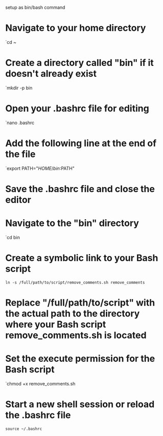 setup as bin/bash command


# Navigate to your home directory
`cd ~

# Create a directory called "bin" if it doesn't already exist
`mkdir -p bin

# Open your .bashrc file for editing
`nano .bashrc

# Add the following line at the end of the file
`export PATH="$HOME/bin:$PATH"

# Save the .bashrc file and close the editor

# Navigate to the "bin" directory
`cd bin

# Create a symbolic link to your Bash script
`ln -s /full/path/to/script/remove_comments.sh remove_comments`
# Replace "/full/path/to/script" with the actual path to the directory where your Bash script remove_comments.sh is located

# Set the execute permission for the Bash script
`chmod +x remove_comments.sh

# Start a new shell session or reload the .bashrc file
`source ~/.bashrc`

